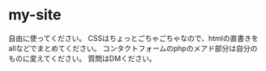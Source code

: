 # my-site
自由に使ってください。
CSSはちょっとごちゃごちゃなので、htmlの直書きをallなどでまとめてください。
コンタクトフォームのphpのメアド部分は自分のものに変えてください。
質問はDMください。
